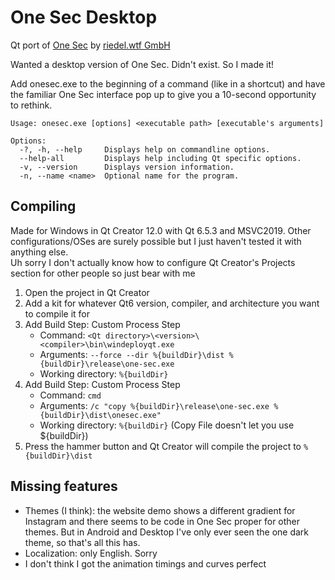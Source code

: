 # One Sec Desktop
Qt port of [One Sec](https://one-sec.app/) by [riedel.wtf GmbH](https://riedel.wtf/)

Wanted a desktop version of One Sec. Didn't exist. So I made it!

Add onesec.exe to the beginning of a command (like in a shortcut) and have the familiar One Sec interface pop up to give you a 10-second opportunity to rethink.

```
Usage: onesec.exe [options] <executable path> [executable's arguments]

Options:
  -?, -h, --help     Displays help on commandline options.
  --help-all         Displays help including Qt specific options.
  -v, --version      Displays version information.
  -n, --name <name>  Optional name for the program.
```

## Compiling
Made for Windows in Qt Creator 12.0 with Qt 6.5.3 and MSVC2019. Other configurations/OSes are surely possible but I just haven't tested it with anything else.  
Uh sorry I don't actually know how to configure Qt Creator's Projects section for other people so just bear with me
1. Open the project in Qt Creator
2. Add a kit for whatever Qt6 version, compiler, and architecture you want to compile it for
3. Add Build Step: Custom Process Step
    - Command: `<Qt directory>\<version>\<compiler>\bin\windeployqt.exe`
    - Arguments: `--force --dir %{buildDir}\dist %{buildDir}\release\one-sec.exe`
    - Working directory: `%{buildDir}`
4. Add Build Step: Custom Process Step
    - Command: `cmd`
    - Arguments: `/c "copy %{buildDir}\release\one-sec.exe %{buildDir}\dist\onesec.exe"`
    - Working directory: `%{buildDir}` (Copy File doesn't let you use ${buildDir})
5. Press the hammer button and Qt Creator will compile the project to `%{buildDir}\dist`
## Missing features
- Themes (I think): the website demo shows a different gradient for Instagram and there seems to be code in One Sec proper for other themes. But in Android and Desktop I've only ever seen the one dark theme, so that's all this has.
- Localization: only English. Sorry
- I don't think I got the animation timings and curves perfect
